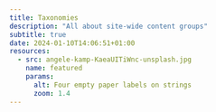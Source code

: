 ```yaml
---
title: Taxonomies
description: "All about site-wide content groups"
subtitle: true
date: 2024-01-10T14:06:51+01:00
resources:
  - src: angele-kamp-KaeaUITiWnc-unsplash.jpg
    name: featured
    params:
      alt: Four empty paper labels on strings
      zoom: 1.4
---
```


